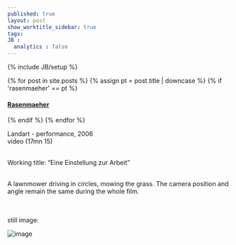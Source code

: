 ```yaml
---
published: true
layout: post
show_worktitle_sidebar: true
tags: 
JB :
  analytics : false
---
```


{% include JB/setup %}


{% for post in site.posts %}
	{% assign pt = post.title | downcase %}
	{% if 'rasenmaeher' == pt %}
<h4><a href="{{ BASE_PATH }}{{ post.url }}">Rasenmaeher</a></h4>
	{% endif %}
{% endfor %}

<p>
Landart - performance, 2006<br />
video (17mn 15)<br /><br />

Working title: “Eine Einstellung zur Arbeit”<br /><br />

A lawnmower driving in circles, mowing the grass. The camera position and angle remain the same during the whole film.<br /><br />
</p>

<p> <br />still image:<br /></p>
<img src="{{ site.url }}/images/rasenmaeher1.jpg" alt="image">



